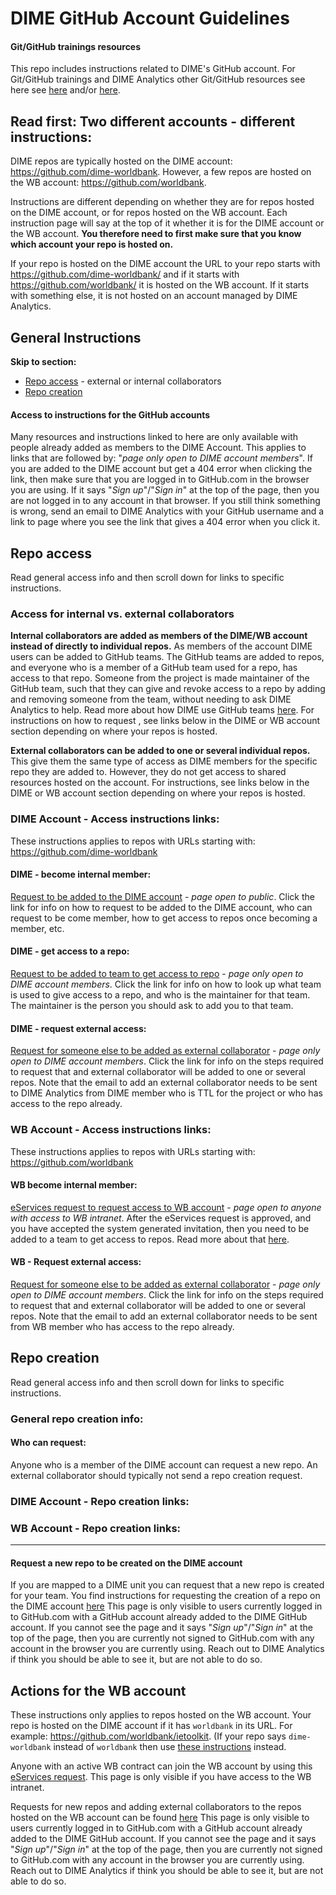 # DIME GitHub Account Guidelines

#### Git/GitHub trainings resources

This repo includes instructions related to DIME's GitHub account.
For Git/GitHub trainings and DIME Analytics other
Git/GitHub resources see here see
[here](https://osf.io/e54gy/)
and/or [here](https://github.com/worldbank/dime-github-trainings).  

## Read first: Two different accounts - different instructions:

DIME repos are typically hosted on the DIME account:
https://github.com/dime-worldbank.
However, a few repos are hosted on the WB account:
https://github.com/worldbank.

Instructions are different depending on whether they
are for repos hosted on the DIME account,
or for repos hosted on the WB account.
Each instruction page will say at the top of it
whether it is for the DIME account or the WB account.
**You therefore need to first make sure that
you know which account your repo is hosted on.**

If your repo is hosted on the DIME account
the URL to your repo starts with
https://github.com/dime-worldbank/ and if it starts with
https://github.com/worldbank/ it is hosted on the WB account.
If it starts with something else,
it is not hosted on an account managed by DIME Analytics.

## General Instructions

**Skip to section:**
* [Repo access](#repo-access) - external or internal collaborators
* [Repo creation](#repo-creation)

#### Access to instructions for the GitHub accounts

Many resources and instructions linked to here are only available
with people already added as members to the DIME Account.
This applies to links that are followed by:
"_page only open to DIME account members_".
If you are added to the DIME account but
get a 404 error when clicking the link,
then make sure that you are logged in to GitHub.com
in the browser you are using.
If it says "_Sign up_"/"_Sign in_" at the top of the page,
then you are not logged in to any account in that browser.
If you still think something is wrong,
send an email to DIME Analytics with
your GitHub username and a link to page where
you see the link that gives a 404 error when you click it.

## Repo access

Read general access info and then
scroll down for links to specific instructions.

### Access for internal vs. external collaborators

**Internal collaborators are added as members of the DIME/WB account instead of directly to individual repos.**
As members of the account DIME users can be added to GitHub teams.
The GitHub teams are added to repos,
and everyone who is a member of a GitHub team used for a repo,
has access to that repo.
Someone from the project is made maintainer of the GitHub team,
such that they can give and revoke access to a repo
by adding and removing someone from the team,
without needing to ask DIME Analytics to help.
Read more about how DIME use GitHub teams
[here](../resources/why-use-teams.md).
For instructions on how to request , see links below in the
DIME or WB account section depending on where your repos is hosted.

**External collaborators can be added to one or several individual repos.**
This give them the same type of access as DIME members
for the specific repo they are added to.
However, they do not get access to shared resources hosted on the account.
For instructions, see links below in the
DIME or WB account section depending on where your repos is hosted.

### DIME Account - Access instructions links:

These instructions applies to repos with URLs starting with:
https://github.com/dime-worldbank

#### DIME - become internal member:
[Request to be added to the DIME account](../instructions/dime-become-member.md) -
_page open to public_.
Click the link for info on
how to request to be added to the DIME account,
who can request to be come member,
how to get access to repos once becoming a member, etc.

#### DIME - get access to a repo:
[Request to be added to team to get access to repo](LINKLINK) -
_page only open to DIME account members_.
Click the link for info on how to look up
what team is used to give access to a repo,
and who is the maintainer for that team.
The maintainer is the person you should ask to add you to that team.

#### DIME - request external access:
[Request for someone else to be added as external collaborator](LINKLINK) -
_page only open to DIME account members_.
Click the link for info on the steps required to request that
and external collaborator will be added to one or several repos.
Note that the email to add an external collaborator needs to
be sent to DIME Analytics from DIME member who
is TTL for the project or who has access to the repo already.

### WB Account - Access instructions links:

These instructions applies to repos with URLs starting with:
https://github.com/worldbank

#### WB become internal member:
[eServices request to request access to WB account](https://worldbankgroup.service-now.com/wbg?id=wbg_sc_catalog&sys_id=910e1739db1a54903c5960ab13961912) -
_page open to anyone with access to WB intranet_.
After the eServices request is approved,
and you have accepted the system generated invitation,
then you need to be added to a team to get access to repos.
Read more about that
[here](../resources/why-use-teams.md).

#### WB - Request external access:
[Request for someone else to be added as external collaborator](LINKLINK) -
_page only open to DIME account members_.
Click the link for info on the steps required to request that
and external collaborator will be added to one or several repos.
Note that the email to add an external collaborator needs to
be sent from WB member who has access to the repo already.

## Repo creation

Read general access info and then
scroll down for links to specific instructions.

### General repo creation info:

#### Who can request:

Anyone who is a member of the DIME account can request a new repo.
An external collaborator should typically not send a repo creation request.

### DIME Account - Repo creation links:



### WB Account - Repo creation links:


----












#### Request a new repo to be created on the DIME account

If you are mapped to a DIME unit you can request that
a new repo is created for your team.
You find instructions for requesting the creation of a repo on the DIME account
[here](https://github.com/dime-worldbank/dime-account-admin-private/blob/main/instructions/request-new-repo-dime-org.md)
This page is only visible to users currently logged in to GitHub.com
with a GitHub account already added to the DIME GitHub account.
If you cannot see the page and it says "_Sign up_"/"_Sign in_" at
the top of the page, then you are currently not signed to GitHub.com
with any account in the browser you are currently using.
Reach out to DIME Analytics if think you should be able to see it,
but are not able to do so.

## Actions for the WB account

These instructions only applies to repos hosted on the WB account.
Your repo is hosted on the DIME account if it has `worldbank` in its URL.
For example: https://github.com/worldbank/ietoolkit.
(If your repo says `dime-worldbank` instead of `worldbank` then use
[these instructions](#actions-for-the-dime-account) instead.

Anyone with an active WB contract can join the WB account by using this
[eServices request](https://worldbankgroup.service-now.com/wbg?id=wbg_sc_catalog&sys_id=910e1739db1a54903c5960ab13961912).
This page is only visible if you have access to the WB intranet.

Requests for new repos and adding external collaborators to the repos hosted on the WB account can be found [here](https://github.com/dime-worldbank/dime-account-admin-private/blob/main/instructions/wb-github-account.md)
This page is only visible to users currently logged in to GitHub.com
with a GitHub account already added to the DIME GitHub account.
If you cannot see the page and it says "_Sign up_"/"_Sign in_" at
the top of the page, then you are currently not signed to GitHub.com
with any account in the browser you are currently using.
Reach out to DIME Analytics if think you should be able to see it,
but are not able to do so.
